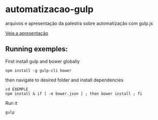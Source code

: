 # automatizacao-gulp
arquivos e apresentação da palestra sobre automatização com gulp.js

[Veja a apresentação](https://docs.google.com/presentation/d/1L0ae5iFc9SCrUJL3x01M55YSK8ha3VtwMHbb7OIzFy8/edit?usp=sharing)


## Running exemples:

First install gulp and bower globally

```
npm install -g gulp-cli bower
```

then navigate to desired folder and install dependencies
```
cd EXEMPLE
npm install & if [ -e bower.json ] ; then bower install ; fi
```

Run it
```
gulp
```
